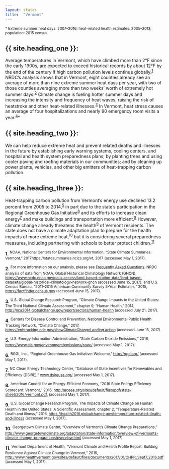 ```yaml
---
layout: states
title:  "Vermont"
---
```

<sup>* Extreme summer heat days: 2007–2016; heat-related health estimates: 2005–2013; population: 2015 census.</sup>


## {{ site.heading_one }}:
Average temperatures in Vermont, which have climbed more than 2°F since the early 1900s, are expected to exceed historical records by about 12°F by the end of the century if high carbon pollution levels continue globally.<sup>[1](#f1)</sup> NRDC’s analysis shows that in Vermont, eight counties already see an average of more than nine extreme summer heat days per year, with two of those counties averaging more than two weeks’ worth of extremely hot summer days.<sup>[2](#f2)</sup> Climate change is fueling hotter summer days and increasing the intensity and frequency of heat waves, raising the risk of heatstroke and other heat-related illnesses.<sup>[3](#f3)</sup> In Vermont, heat stress causes an average of four hospitalizations and nearly 90 emergency room visits a year.<sup>[4](#f4)</sup>*

## {{ site.heading_two }}:
We can help reduce extreme heat and prevent related deaths and illnesses in the future by establishing early warning systems, cooling centers, and hospital and health system preparedness plans; by planting trees and using cooler paving and roofing materials in our communities; and by cleaning up power plants, vehicles, and other big emitters of heat-trapping carbon pollution.

## {{ site.heading_three }}:
Heat-trapping carbon pollution from Vermont’s energy use declined 13.2 percent from 2005 to 2014,<sup>[5](#f5)</sup> in part due to the state’s participation in the Regional Greenhouse Gas Initiative<sup>[6](#f6)</sup> and its efforts to increase clean energy<sup>[7](#f7)</sup> and make buildings and transportation more efficient.<sup>[8](#f8)</sup> However, climate change already threatens the health<sup>[9](#f9)</sup> of Vermont residents. The state does not have a climate adaptation plan to prepare for the health impacts of more extreme heat,<sup>[10](#f10)</sup> but it is considering several preparedness measures, including partnering with schools to better protect children.<sup>[11](#f11)</sup>





<footer>
<b id="f1">1.</b><sup> NOAA, National Centers for Environmental Information, “State Climate Summaries: Vermont,” 2017https://statesummaries.ncics.org/vt, 2017 (accessed May 1, 2017).</sup>

<b id="f2">2.</b><sup> For more information on our analysis, please see [Frequently Asked Questions](https://www.nrdc.org/resources/climate-change-and-health-extreme-heat-faqs). NRDC analysis of data from NOAA, Global Historical Climatology Network (GHCN), https://www.ncdc.noaa.gov/data-access/land-based-station-data/land-based-datasets/global-historical-climatology-network-ghcn (accessed June 15, 2017); and U.S. Census Bureau, “2011–2015 American Community Survey 5-Year Estimates,” 2015, https://factfinder.census.gov (accessed June 15, 2017).</sup>

<b id="f3">3.</b><sup> U.S. Global Change Research Program, “Climate Change Impacts in the United States: The Third National Climate Assessment,” chapter 9, “Human Health,” 2014, http://nca2014.globalchange.gov/report/sectors/human-health (accessed July 21, 2017).</sup>

<b id="f4">4.</b><sup> Centers for Disease Control and Prevention, National Environmental Public Health Tracking Network, “Climate Change,” 2017, https://ephtracking.cdc.gov/showClimateChangeLanding.action (accessed June 15, 2017).</sup>

<b id="f5">5.</b><sup> U.S. Energy Information Administration, “State Carbon Dioxide Emissions,” 2016, https://www.eia.gov/environment/emissions/state/ (accessed May 1, 2017).</sup>

<b id="f6">6.</b><sup> RGGI, Inc., “Regional Greenhouse Gas Initiative: Welcome,” http://rggi.org/ (accessed May 1, 2017).</sup>

<b id="f7">7.</b><sup> NC Clean Energy Technology Center, “Database of State Incentives for Renewables and Efficiency (DSIRE),” www.dsireusa.org/ (accessed May 1, 2017).</sup>

<b id="f8">8.</b><sup> American Council for an Energy-Efficient Economy, “2016 State Energy Efficiency Scorecard: Vermont,” 2016, http://aceee.org/sites/default/files/pdf/state-sheet/2016/vermont.pdf, (accessed May 1, 2017).</sup>

<b id="f9">9.</b><sup> U.S. Global Change Research Program, The Impacts of Climate Change on Human Health in the United States: A Scientific Assessment, chapter 2, “Temperature-Related Death and Illness,” 2016, https://health2016.globalchange.gov/temperature-related-death-and-illness (accessed May 1, 2017).</sup>

<b id="f10">10.</b><sup> Georgetown Climate Center, “Overview of Vermont’s Climate Change Preparations,” http://www.georgetownclimate.org/adaptation/state-information/overview-of-vermonts-climate-change-preparations/overview.html (accessed May 1, 2017).</sup>

<b id="f11">11.</b><sup> Vermont Department of Health, “Vermont Climate and Health Profile Report: Building Resilience Against Climate Change in Vermont,” 2016, http://www.healthvermont.gov/sites/default/files/documents/2017/01/CHPR_Sept7_2016.pdf (accessed May 1, 2017).</sup>
</footer>
